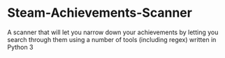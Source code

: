 # Steam-Achievements-Scanner
A scanner that will let you narrow down your achievements by letting you search through them using a number of tools (including regex) written in Python 3
